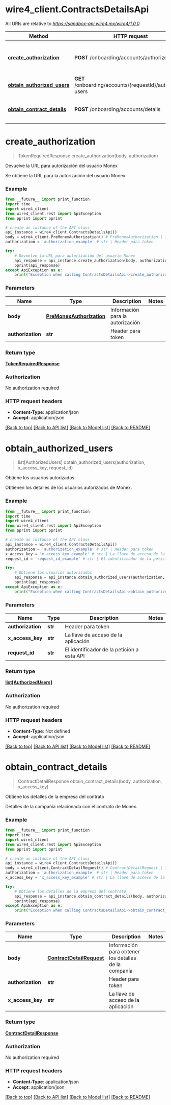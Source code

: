 # wire4_client.ContractsDetailsApi

All URIs are relative to *https://sandbox-api.wire4.mx/wire4/1.0.0*

Method | HTTP request | Description
------------- | ------------- | -------------
[**create_authorization**](ContractsDetailsApi.md#create_authorization) | **POST** /onboarding/accounts/authorize | Devuelve la URL para autorización del usuario Monex
[**obtain_authorized_users**](ContractsDetailsApi.md#obtain_authorized_users) | **GET** /onboarding/accounts/{requestId}/authorized-users | Obtiene los usuarios autorizados
[**obtain_contract_details**](ContractsDetailsApi.md#obtain_contract_details) | **POST** /onboarding/accounts/details | Obtiene los detalles de la empresa del contrato

# **create_authorization**
> TokenRequiredResponse create_authorization(body, authorization)

Devuelve la URL para autorización del usuario Monex

Se obtiene la URL para la autorización del usuario Monex.

### Example
```python
from __future__ import print_function
import time
import wire4_client
from wire4_client.rest import ApiException
from pprint import pprint

# create an instance of the API class
api_instance = wire4_client.ContractsDetailsApi()
body = wire4_client.PreMonexAuthorization() # PreMonexAuthorization | Información para la autorización
authorization = 'authorization_example' # str | Header para token

try:
    # Devuelve la URL para autorización del usuario Monex
    api_response = api_instance.create_authorization(body, authorization)
    pprint(api_response)
except ApiException as e:
    print("Exception when calling ContractsDetailsApi->create_authorization: %s\n" % e)
```

### Parameters

Name | Type | Description  | Notes
------------- | ------------- | ------------- | -------------
 **body** | [**PreMonexAuthorization**](PreMonexAuthorization.md)| Información para la autorización | 
 **authorization** | **str**| Header para token | 

### Return type

[**TokenRequiredResponse**](TokenRequiredResponse.md)

### Authorization

No authorization required

### HTTP request headers

 - **Content-Type**: application/json
 - **Accept**: application/json

[[Back to top]](#) [[Back to API list]](../README.md#documentation-for-api-endpoints) [[Back to Model list]](../README.md#documentation-for-models) [[Back to README]](../README.md)

# **obtain_authorized_users**
> list[AuthorizedUsers] obtain_authorized_users(authorization, x_access_key, request_id)

Obtiene los usuarios autorizados

Obtienen los detalles de los usuarios autorizados de Monex.

### Example
```python
from __future__ import print_function
import time
import wire4_client
from wire4_client.rest import ApiException
from pprint import pprint

# create an instance of the API class
api_instance = wire4_client.ContractsDetailsApi()
authorization = 'authorization_example' # str | Header para token
x_access_key = 'x_access_key_example' # str | La llave de acceso de la aplicación
request_id = 'request_id_example' # str | El identificador de la petición a esta API

try:
    # Obtiene los usuarios autorizados
    api_response = api_instance.obtain_authorized_users(authorization, x_access_key, request_id)
    pprint(api_response)
except ApiException as e:
    print("Exception when calling ContractsDetailsApi->obtain_authorized_users: %s\n" % e)
```

### Parameters

Name | Type | Description  | Notes
------------- | ------------- | ------------- | -------------
 **authorization** | **str**| Header para token | 
 **x_access_key** | **str**| La llave de acceso de la aplicación | 
 **request_id** | **str**| El identificador de la petición a esta API | 

### Return type

[**list[AuthorizedUsers]**](AuthorizedUsers.md)

### Authorization

No authorization required

### HTTP request headers

 - **Content-Type**: Not defined
 - **Accept**: application/json

[[Back to top]](#) [[Back to API list]](../README.md#documentation-for-api-endpoints) [[Back to Model list]](../README.md#documentation-for-models) [[Back to README]](../README.md)

# **obtain_contract_details**
> ContractDetailResponse obtain_contract_details(body, authorization, x_access_key)

Obtiene los detalles de la empresa del contrato

Detalles de la compañía relacionada con el contrato de Monex.

### Example
```python
from __future__ import print_function
import time
import wire4_client
from wire4_client.rest import ApiException
from pprint import pprint

# create an instance of the API class
api_instance = wire4_client.ContractsDetailsApi()
body = wire4_client.ContractDetailRequest() # ContractDetailRequest | Información para obtener los detalles de la companía
authorization = 'authorization_example' # str | Header para token
x_access_key = 'x_access_key_example' # str | La llave de acceso de la aplicación

try:
    # Obtiene los detalles de la empresa del contrato
    api_response = api_instance.obtain_contract_details(body, authorization, x_access_key)
    pprint(api_response)
except ApiException as e:
    print("Exception when calling ContractsDetailsApi->obtain_contract_details: %s\n" % e)
```

### Parameters

Name | Type | Description  | Notes
------------- | ------------- | ------------- | -------------
 **body** | [**ContractDetailRequest**](ContractDetailRequest.md)| Información para obtener los detalles de la companía | 
 **authorization** | **str**| Header para token | 
 **x_access_key** | **str**| La llave de acceso de la aplicación | 

### Return type

[**ContractDetailResponse**](ContractDetailResponse.md)

### Authorization

No authorization required

### HTTP request headers

 - **Content-Type**: application/json
 - **Accept**: application/json

[[Back to top]](#) [[Back to API list]](../README.md#documentation-for-api-endpoints) [[Back to Model list]](../README.md#documentation-for-models) [[Back to README]](../README.md)

